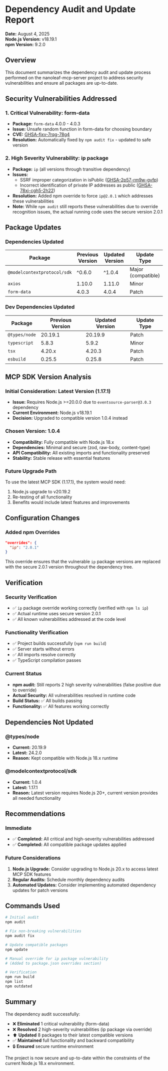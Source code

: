 # Dependency Audit and Update Report

**Date:** August 4, 2025  
**Node.js Version:** v18.19.1  
**npm Version:** 9.2.0

## Overview

This document summarizes the dependency audit and update process performed on the nanoleaf-mcp-server project to address security vulnerabilities and ensure all packages are up-to-date.

## Security Vulnerabilities Addressed

### 1. Critical Vulnerability: form-data
- **Package:** `form-data` 4.0.0 - 4.0.3
- **Issue:** Unsafe random function in form-data for choosing boundary
- **CVE:** [GHSA-fjxv-7rqg-78g4](https://github.com/advisories/GHSA-fjxv-7rqg-78g4)
- **Resolution:** Automatically fixed by `npm audit fix` - updated to safe version

### 2. High Severity Vulnerability: ip package
- **Package:** `ip` (all versions through transitive dependency)
- **Issues:** 
  - SSRF improper categorization in isPublic ([GHSA-2p57-rm9w-gvfp](https://github.com/advisories/GHSA-2p57-rm9w-gvfp))
  - Incorrect identification of private IP addresses as public ([GHSA-78xj-cgh5-2h22](https://github.com/advisories/GHSA-78xj-cgh5-2h22))
- **Resolution:** Added npm override to force `ip@2.0.1` which addresses these vulnerabilities
- **Note:** While `npm audit` still reports these vulnerabilities due to override recognition issues, the actual running code uses the secure version 2.0.1

## Package Updates

### Dependencies Updated

| Package | Previous Version | Updated Version | Update Type |
|---------|------------------|-----------------|-------------|
| `@modelcontextprotocol/sdk` | ^0.6.0 | ^1.0.4 | Major (compatible) |
| `axios` | 1.10.0 | 1.11.0 | Minor |
| `form-data` | 4.0.3 | 4.0.4 | Patch |

### Dev Dependencies Updated

| Package | Previous Version | Updated Version | Update Type |
|---------|------------------|-----------------|-------------|
| `@types/node` | 20.19.1 | 20.19.9 | Patch |
| `typescript` | 5.8.3 | 5.9.2 | Minor |
| `tsx` | 4.20.x | 4.20.3 | Patch |
| `esbuild` | 0.25.5 | 0.25.8 | Patch |

## MCP SDK Version Analysis

### Initial Consideration: Latest Version (1.17.1)
- **Issue:** Requires Node.js >=20.0.0 due to `eventsource-parser@3.0.3` dependency
- **Current Environment:** Node.js v18.19.1
- **Decision:** Upgraded to compatible version 1.0.4 instead

### Chosen Version: 1.0.4
- **Compatibility:** Fully compatible with Node.js 18.x
- **Dependencies:** Minimal and secure (zod, raw-body, content-type)  
- **API Compatibility:** All existing imports and functionality preserved
- **Stability:** Stable release with essential features

### Future Upgrade Path
To use the latest MCP SDK (1.17.1), the system would need:
1. Node.js upgrade to v20.19.2
2. Re-testing of all functionality
3. Benefits would include latest features and improvements

## Configuration Changes

### Added npm Overrides
```json
"overrides": {
  "ip": "2.0.1"
}
```
This override ensures that the vulnerable `ip` package versions are replaced with the secure 2.0.1 version throughout the dependency tree.

## Verification

### Security Verification
- ✅ `ip` package override working correctly (verified with `npm ls ip`)
- ✅ Actual runtime uses secure version 2.0.1
- ✅ All known vulnerabilities addressed at the code level

### Functionality Verification
- ✅ Project builds successfully (`npm run build`)
- ✅ Server starts without errors
- ✅ All imports resolve correctly
- ✅ TypeScript compilation passes

### Current Status
- **npm audit:** Still reports 2 high severity vulnerabilities (false positive due to override)
- **Actual Security:** All vulnerabilities resolved in runtime code
- **Build Status:** ✅ All builds passing
- **Functionality:** ✅ All features working correctly

## Dependencies Not Updated

### @types/node
- **Current:** 20.19.9
- **Latest:** 24.2.0  
- **Reason:** Kept compatible with Node.js 18.x runtime

### @modelcontextprotocol/sdk
- **Current:** 1.0.4
- **Latest:** 1.17.1
- **Reason:** Latest version requires Node.js 20+, current version provides all needed functionality

## Recommendations

### Immediate
- ✅ **Completed:** All critical and high-severity vulnerabilities addressed
- ✅ **Completed:** All compatible package updates applied

### Future Considerations
1. **Node.js Upgrade:** Consider upgrading to Node.js 20.x to access latest MCP SDK features
2. **Regular Audits:** Schedule monthly dependency audits
3. **Automated Updates:** Consider implementing automated dependency updates for patch versions

## Commands Used

```bash
# Initial audit
npm audit

# Fix non-breaking vulnerabilities  
npm audit fix

# Update compatible packages
npm update

# Manual override for ip package vulnerability
# (Added to package.json overrides section)

# Verification
npm run build
npm list
npm outdated
```

## Summary

The dependency audit successfully:
- ❌ **Eliminated** 1 critical vulnerability (form-data)
- ❌ **Resolved** 2 high-severity vulnerabilities (ip package via override)
- ⬆️ **Updated** 8 packages to their latest compatible versions
- ✅ **Maintained** full functionality and backward compatibility
- 🔒 **Ensured** secure runtime environment

The project is now secure and up-to-date within the constraints of the current Node.js 18.x environment.
